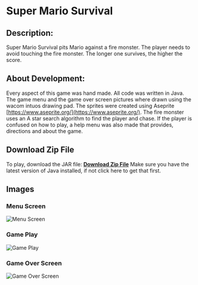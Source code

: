 # Super Mario Survival


## Description: 
Super Mario Survival pits Mario against a fire monster. The player needs to avoid touching the fire monster. The longer one survives, the higher the score.

## About Development:
Every aspect of this game was hand made. All code was written in Java. The game menu and the game over screen pictures where drawn using the wacom intuos drawing pad. The sprites were created using Aseprite [https://www.aseprite.org/](https://www.aseprite.org/). The fire monster uses an A star search algorithm to find the player and chase. If the player is confused on how to play, a help menu was also made that provides, directions and about the game.

## Download Zip File
To play, download the JAR file: <a href="NO_FILE" download><b>Download Zip File</b></a> Make sure you have the latest version of Java installed, if not click here to get that first.


## Images

### Menu Screen
![Menu Screen](https://zevyirmiyahu.github.io/images/Mario_Images/marioScreen1.png)

### Game Play
![Game Play](https://zevyirmiyahu.github.io/images/Mario_Images/marioScreen2.png)

### Game Over Screen
![Game Over Screen](https://zevyirmiyahu.github.io/images/Mario_Images/marioScreen3.png)

